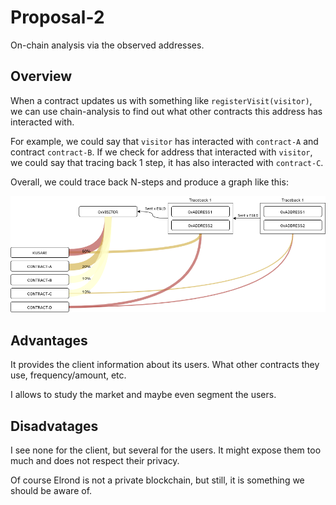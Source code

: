 # Proposal-2

On-chain analysis via the observed addresses.

## Overview

When a contract updates us with something like `registerVisit(visitor)`, we can use chain-analysis to find out what other contracts this address has interacted with.

For example, we could say that `visitor` has interacted with `contract-A` and contract `contract-B`. If we check for address that interacted with `visitor`, we could say that tracing back 1 step, it has also interacted with `contract-C`. 

Overall, we could trace back N-steps and produce a graph like this:

![Onchain-Analysis](Kusari-Onchain.png)

## Advantages

It provides the client information about its users. What other contracts they use, frequency/amount, etc.

I allows to study the market and maybe even segment the users.

## Disadvatages

I see none for the client, but several for the users. It might expose them too much and does not respect their privacy.

Of course Elrond is not a private blockchain, but still, it is something we should be aware of.